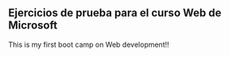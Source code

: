 ## Ejercicios de prueba para el curso Web de Microsoft

This is my first boot camp on Web development!!
